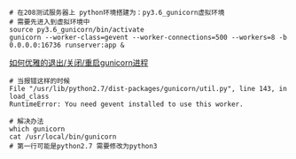 ```shell script
# 在208测试服务器上 python环境搭建为：py3.6_gunicorn虚拟环境
# 需要先进入到虚拟环境中
source py3.6_gunicorn/bin/activate
gunicorn --worker-class=gevent --worker-connections=500 --workers=8 -b 0.0.0.0:16736 runserver:app &
```

[如何优雅的退出/关闭/重启gunicorn进程](https://cloud.tencent.com/developer/article/1366142)
```shell script
# 当报错这样的时候
File "/usr/lib/python2.7/dist-packages/gunicorn/util.py", line 143, in load_class
RuntimeError: You need gevent installed to use this worker.

# 解决办法
which gunicorn
cat /usr/local/bin/gunicorn
# 第一行可能是python2.7 需要修改为python3
```
